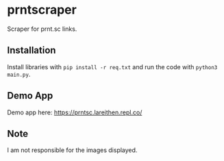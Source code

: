 # prntscraper
Scraper for prnt.sc links.

## Installation
Install libraries with `pip install -r req.txt` and run the code with `python3 main.py`.

## Demo App
Demo app here: https://prntsc.lareithen.repl.co/

## Note
I am not responsible for the images displayed.
